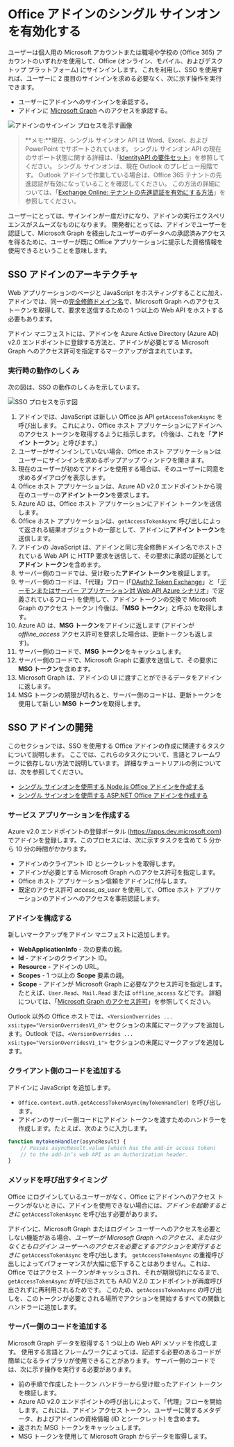 # <a name="enable-single-sign-on-for-office-add-ins"></a>Office アドインのシングル サインオンを有効化する

ユーザーは個人用の Microsoft アカウントまたは職場や学校の (Office 365) アカウントのいずれかを使用して、Office (オンライン、モバイル、およびデスクトップ プラットフォーム) にサインインします。 これを利用し、SSO を使用すれば、ユーザーに 2 度目のサインインを求める必要なく、次に示す操作を実行できます。

* ユーザーにアドインへのサインインを承認する。
* アドインに [Microsoft Graph](https://developer.microsoft.com/graph/docs) へのアクセスを承認する。

![アドインのサインイン プロセスを示す画像](../images/OfficeHostTitleBarLogin.png)

>**メモ:**現在、シングル サインオン API は Word、Excel、および PowerPoint でサポートされています。 シングル サインオン API の現在のサポート状態に関する詳細は、「[IdentityAPI の要件セット](../../reference/requirement-sets/identity-api-requirement-sets.md)」を参照してください。
> シングル サインオンは、現在 Outlook のプレビュー段階です。 Outlook アドインで作業している場合は、Office 365 テナントの先進認証が有効になっていることを確認してください。 この方法の詳細については、「[Exchange Online: テナントの先進認証を有効にする方法](https://social.technet.microsoft.com/wiki/contents/articles/32711.exchange-online-how-to-enable-your-tenant-for-modern-authentication.aspx)」を参照してください。

ユーザーにとっては、サインインが一度だけになり、アドインの実行エクスペリエンスがスムーズなものになります。 開発者にとっては、アドインでユーザーを認証して、Microsoft Graph を経由したユーザーのデータへの承認済みアクセスを得るために、ユーザーが既に Office アプリケーションに提示した資格情報を使用できるということを意味します。

## <a name="sso-add-in-architecture"></a>SSO アドインのアーキテクチャ

Web アプリケーションのページと JavaScript をホスティングすることに加え、アドインでは、同一の[完全修飾ドメイン名](https://msdn.microsoft.com/en-us/library/windows/desktop/ms682135.aspx#_dns_fully_qualified_domain_name_fqdn__gly)で、Microsoft Graph へのアクセス トークンを取得して、要求を送信するための 1 つ以上の Web API をホストする必要もあります。

アドイン マニフェストには、アドインを Azure Active Directory (Azure AD) v2.0 エンドポイントに登録する方法と、アドインが必要とする Microsoft Graph へのアクセス許可を指定するマークアップが含まれています。

### <a name="how-it-works-at-runtime"></a>実行時の動作のしくみ

次の図は、SSO の動作のしくみを示しています。
<!-- Minor fixes to the text in the diagram - change V2 to v2.0, and change "(e.g. Word, Excel, etc.)" to "(for example, Word, Excel)". -->
![SSO プロセスを示す図](../images/SSOOverviewDiagram.png)

1. アドインでは、JavaScript は新しい Office.js API `getAccessTokenAsync` を呼び出します。 これにより、Office ホスト アプリケーションにアドインへのアクセス トークンを取得するように指示します。 (今後は、これを「**アドイン トークン**」と呼びます。)
1. ユーザーがサインインしていない場合、Office ホスト アプリケーションはユーザーにサインインを求めるポップアップ ウィンドウを開きます。
1.  現在のユーザーが初めてアドインを使用する場合は、そのユーザーに同意を求めるダイアログを表示します。
1. Office ホスト アプリケーションは、Azure AD v2.0 エンドポイントから現在のユーザーの**アドイン トークン**を要求します。
1. Azure AD は、Office ホスト アプリケーションにアドイン トークンを送信します。
1. Office ホスト アプリケーションは、`getAccessTokenAsync` 呼び出しによって返される結果オブジェクトの一部として、アドインに**アドイン トークン**を送信します。
1. アドインの JavaScript は、アドインと同じ完全修飾ドメイン名でホストされている Web API に HTTP 要求を送信して、その要求に承認の証拠として**アドイン トークン**を含めます。  
1. サーバー側のコードでは、受け取った**アドイン トークン**を検証します。
1. サーバー側のコードは、「代理」フロー (「[OAuth2 Token Exchange](https://tools.ietf.org/html/draft-ietf-oauth-token-exchange-02)」と「[デーモンまたはサーバー アプリケーション対 Web API Azure シナリオ](https://docs.microsoft.com/en-us/azure/active-directory/develop/active-directory-authentication-scenarios#daemon-or-server-application-to-web-api)」で定義されているフロー) を使用して、アドイン トークンの交換で Microsoft Graph のアクセス トークン (今後は、「**MSG トークン**」と呼ぶ) を取得します。
1. Azure AD は、**MSG トークン**をアドインに返します (アドインが *offline_access* アクセス許可を要求した場合は、更新トークンも返します)。
1. サーバー側のコードで、**MSG トークン**をキャッシュします。
1. サーバー側のコードで、Microsoft Graph に要求を送信して、その要求に **MSG トークン**を含めます。
1. Microsoft Graph は、アドインの UI に渡すことができるデータをアドインに返します。
1. MSG トークンの期限が切れると、サーバー側のコードは、更新トークンを使用して新しい **MSG トークン**を取得します。

## <a name="develop-an-sso-add-in"></a>SSO アドインの開発

このセクションでは、SSO を使用する Office アドインの作成に関連するタスクについて説明します。 ここでは、これらのタスクについて、言語とフレームワークに依存しない方法で説明しています。 詳細なチュートリアルの例については、次を参照してください。

* [シングル サインオンを使用する Node.js Office アドインを作成する](../../docs/develop/create-sso-office-add-ins-nodejs.md)
* [シングル サインオンを使用する ASP.NET Office アドインを作成する](../../docs/develop/create-sso-office-add-ins-aspnet.md)

### <a name="create-the-service-application"></a>サービス アプリケーションを作成する

Azure v2.0 エンドポイントの登録ポータル (https://apps.dev.microsoft.com) でアドインを登録します。このプロセスには、次に示すタスクを含めて 5 分から 10 分の時間がかかります。

* アドインのクライアント ID とシークレットを取得します。
* アドインが必要とする Microsoft Graph へのアクセス許可を指定します。
* Office ホスト アプリケーション信頼をアドインに付与します。
* 既定のアクセス許可 *access_as_user* を使用して、Office ホスト アプリケーションのアドインへのアクセスを事前認証します。

### <a name="configure-the-add-in"></a>アドインを構成する

新しいマークアップをアドイン マニフェストに追加します。

* **WebApplicationInfo** - 次の要素の親。
* **Id** - アドインのクライアント ID。
* **Resource** - アドインの URL。
* **Scopes** - 1 つ以上の **Scope** 要素の親。
* **Scope** - アドインが Microsoft Graph に必要なアクセス許可を指定します。 たとえば、`User.Read`、`Mail.Read` または `offline_access` などです。 詳細については、「[Microsoft Graph のアクセス許可](https://developer.microsoft.com/en-us/graph/docs/concepts/permissions_reference)」を参照してください。

Outlook 以外の Office ホストでは、`<VersionOverrides ... xsi:type="VersionOverridesV1_0">` セクションの末尾にマークアップを追加します。Outlook では、`<VersionOverrides ... xsi:type="VersionOverridesV1_1">` セクションの末尾にマークアップを追加します。

### <a name="add-client-side-code"></a>クライアント側のコードを追加する

アドインに JavaScript を追加します。

* `Office.context.auth.getAccessTokenAsync(myTokenHandler)` を呼び出します。
* アドインのサーバー側コードにアドイン トークンを渡すためのハンドラーを作成します。たとえば、次のように入力します。

```js
function mytokenHandler(asyncResult) {
    // Passes asyncResult.value (which has the add-in access token)
    // to the add-in’s web API as an Authorization header.
}
```

### <a name="when-to-call-the-method"></a>メソッドを呼び出すタイミング

Office にログインしているユーザーがなく、Office にアドインへのアクセス トークンがないときに、アドインを使用できない場合には、*アドインを起動するときに* `getAccessTokenAsync` を呼び出す必要があります。

アドインに、Microsoft Graph またはログイン ユーザーへのアクセスを必要としない機能がある場合、*ユーザーが Microsoft Graph へのアクセス、または少なくともログイン ユーザーへのアクセスを必要とするアクションを実行するときに* `getAccessTokenAsync` を呼び出します。 `getAccessTokenAsync` の重複呼び出しによってパフォーマンスが大幅に低下することはありません。これは、Office ではアクセス トークンがキャッシュされ、それが期限切れになるまで、`getAccessTokenAsync` が呼び出されても AAD V.2.0 エンドポイントが再度呼び出されずに再利用されるためです。 このため、`getAccessTokenAsync` の呼び出しを、このトークンが必要とされる場所でアクションを開始するすべての関数とハンドラーに追加します。

### <a name="add-server-side-code"></a>サーバー側のコードを追加する

Microsoft Graph データを取得する 1 つ以上の Web API メソッドを作成します。 使用する言語とフレームワークによっては、記述する必要のあるコードが簡単になるライブラリが使用できることがあります。 サーバー側のコードでは、次に示す操作を実行する必要があります。

* 前の手順で作成したトークン ハンドラーから受け取ったアドイン トークンを検証します。
* Azure AD v2.0 エンドポイントの呼び出しによって、「代理」フローを開始します。これには、アドイン アクセス トークン、ユーザーに関するメタデータ、およびアドインの資格情報 (ID とシークレット) を含めます。
* 返された MSG トークンをキャッシュします。
* MSG トークンを使用して Microsoft Graph からデータを取得します。
